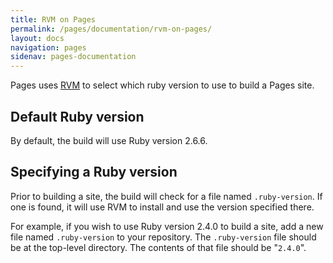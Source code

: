 ```yaml
---
title: RVM on Pages
permalink: /pages/documentation/rvm-on-pages/
layout: docs
navigation: pages
sidenav: pages-documentation
---
```


Pages uses [RVM](https://rvm.io/) to select which ruby version to use to build a Pages site.

## Default Ruby version
By default, the build will use Ruby version 2.6.6.

## Specifying a Ruby version

Prior to building a site, the build will check for a file named `.ruby-version`. If one is found, it will use RVM to install and use the version specified there.

For example, if you wish to use Ruby version 2.4.0 to build a site, add a new file named `.ruby-version` to your repository. The `.ruby-version` file should be at the top-level directory. The contents of that file should be "`2.4.0`".

